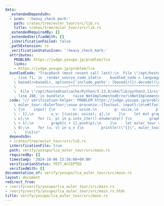 ```yaml
---
data:
  _extendedDependsOn:
  - icon: ':heavy_check_mark:'
    path: crates/tree/euler_tour/src/lib.rs
    title: crates/tree/euler_tour/src/lib.rs
  _extendedRequiredBy: []
  _extendedVerifiedWith: []
  _isVerificationFailed: false
  _pathExtension: rs
  _verificationStatusIcon: ':heavy_check_mark:'
  attributes:
    PROBLEM: https://judge.yosupo.jp/problem/lca
    links:
    - https://judge.yosupo.jp/problem/lca
  bundledCode: "Traceback (most recent call last):\n  File \"/opt/hostedtoolcache/Python/3.13.8/x64/lib/python3.13/site-packages/onlinejudge_verify/documentation/build.py\"\
    , line 71, in _render_source_code_stat\n    bundled_code = language.bundle(stat.path,\
    \ basedir=basedir, options={'include_paths': [basedir]}).decode()\n          \
    \         ~~~~~~~~~~~~~~~^^^^^^^^^^^^^^^^^^^^^^^^^^^^^^^^^^^^^^^^^^^^^^^^^^^^^^^^^^^^^^^^^^\n\
    \  File \"/opt/hostedtoolcache/Python/3.13.8/x64/lib/python3.13/site-packages/onlinejudge_verify/languages/rust.py\"\
    , line 288, in bundle\n    raise NotImplementedError\nNotImplementedError\n"
  code: "// verification-helper: PROBLEM https://judge.yosupo.jp/problem/lca\n\nuse\
    \ euler_tour::EulerTour;\nuse proconio::{fastout, input};\n\n#[fastout]\nfn main()\
    \ {\n    input! {\n        n: usize,\n        q: usize,\n        p: [usize; n\
    \ - 1],\n        u_v: [(usize, usize); q],\n    }\n    let mut graph = vec![vec![];\
    \ n];\n    for (i, p) in p.into_iter().enumerate() {\n        graph[p].push(i\
    \ + 1);\n        graph[i + 1].push(p);\n    }\n    let euler_tour = EulerTour::new(&graph,\
    \ 0);\n    for (u, v) in u_v {\n        println!(\"{}\", euler_tour.lca(u, v));\n\
    \    }\n}\n"
  dependsOn:
  - crates/tree/euler_tour/src/lib.rs
  isVerificationFile: true
  path: verify/yosupo/lca_euler_tour/src/main.rs
  requiredBy: []
  timestamp: '2024-10-06 15:56:08+09:00'
  verificationStatus: TEST_ACCEPTED
  verifiedWith: []
documentation_of: verify/yosupo/lca_euler_tour/src/main.rs
layout: document
redirect_from:
- /verify/verify/yosupo/lca_euler_tour/src/main.rs
- /verify/verify/yosupo/lca_euler_tour/src/main.rs.html
title: verify/yosupo/lca_euler_tour/src/main.rs
---
```


